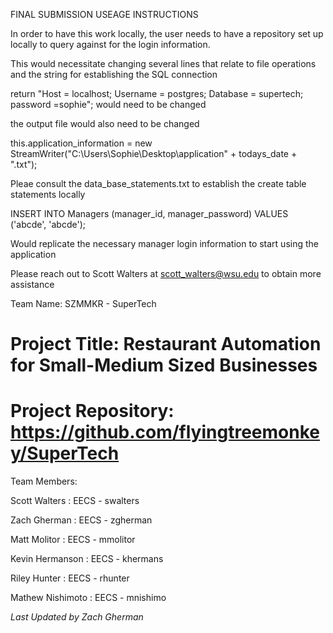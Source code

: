 FINAL SUBMISSION USEAGE INSTRUCTIONS

In order to have this work locally, the user needs to have a repository set up locally to query against for the login information.

This would necessitate changing several lines that relate to file operations and the string for establishing the SQL connection

 return "Host = localhost; Username = postgres; Database = supertech; password =sophie";
 would need to be changed
 
 the output file would also need to be changed
 
 this.application_information = new StreamWriter("C:\\Users\\Sophie\\Desktop\\application" + todays_date + ".txt");
 
 Pleae consult the data_base_statements.txt to establish the create table statements locally
 
 INSERT INTO Managers (manager_id, manager_password) VALUES ('abcde', 'abcde'); 
 
 Would replicate the necessary manager login information to start using the application
 
 Please reach out to Scott Walters at scott_walters@wsu.edu to obtain more assistance
 
 



Team Name: SZMMKR - SuperTech
# Project Title: Restaurant Automation for Small-Medium Sized Businesses
# Project Repository: https://github.com/flyingtreemonkey/SuperTech

Team Members: 

  Scott Walters : EECS - swalters
  
  Zach Gherman : EECS - zgherman
  
  Matt Molitor : EECS - mmolitor
  
  Kevin Hermanson : EECS - khermans
  
  Riley Hunter : EECS - rhunter
  
  Mathew Nishimoto : EECS - mnishimo
  











*Last Updated by Zach Gherman*
